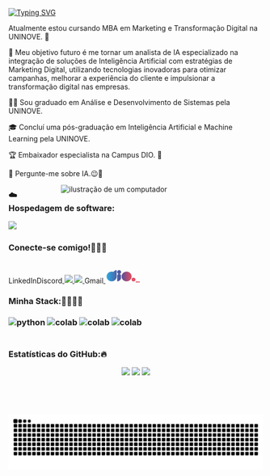 [![Typing SVG](https://readme-typing-svg.herokuapp.com?font=Fira+Code&color=BB00B4&lines=+Hello,+I+am+Rone+Bragaglia!+%F0%9F%91%BE%F0%9F%93%9A%F0%9F%92%99)](https://git.io/typing-svg)
<img align="right" alt="" height="300px" src="https://camo.githubusercontent.com/796b0b6c040bc9164595567b33dbe1687c5c04ab09903a27b0eaedd1fd89ab3d/68747470733a2f2f692e70696e696d672e636f6d2f6f726967696e616c732f38332f62382f30392f38336238303938353761636434316137626164343933356234373334663966632e676966">

Atualmente estou cursando MBA em Marketing e Transformação Digital na UNINOVE. 🧠

🚀 Meu objetivo futuro é me tornar um analista de IA especializado na integração de soluções de Inteligência Artificial com estratégias de Marketing Digital, utilizando tecnologias inovadoras para otimizar campanhas, melhorar a experiência do cliente e impulsionar a transformação digital nas empresas.

🧑‍💻 Sou graduado em Análise e Desenvolvimento de Sistemas pela UNINOVE.

🎓 Concluí uma pós-graduação em Inteligência Artificial e Machine Learning pela UNINOVE.

🏆 Embaixador especialista na Campus DIO. 🚀

💬 Pergunte-me sobre IA.😉🧠

<img src="https://raw.githubusercontent.com/MicaelliMedeiros/micaellimedeiros/master/image/computer-illustration.png" alt="ilustração de um computador" min-width="400px" max-width="400px" width="400px" align="right"> <h3>☁️Hospedagem de software:</h3> <div> <img src="https://img.shields.io/badge/github%20pages-121013?style=for-the-badge&logo=github&logoColor=white">
<h3 align="left">Conecte-se comigo!🤝👇🏼
</div><br/>
LinkedInDiscord<a href="https://ronbragaglia.github.io/Portfolio/" target="_blank"> <img src="https://img.shields.io/badge/Portfolio-255E63?style=for-the-badge&logo=About.me&logoColor=white"> </a> <a href="https://ronbragaglia.github.io/portfolio-marketing-digital./" target="_blank"> <img src="https://img.shields.io/badge/Portfolio-Marketing_Digital-00A7C4?style=for-the-badge&logo=Marketing&logoColor=white"> </a>Gmail<a href="https://www.dio.me/users/ronebragagliasso"> <img src="https://github.com/Hadryanpaulo/Hadryanpaulo/raw/b55de4628a36eaad43f0edc2709993529ae48b37/dio.me.jpeg" alt="DIO Logo" width="70"> </a>

<h3 align="left">Minha Stack:👨🏻‍💻🧠
<div style="display: inline_block"><br/> <img align="center" alt="python" src="https://img.shields.io/badge/Python-14354C?style=for-the-badge&logo=python&logoColor=white" /> <img align="center" alt="colab" src="https://img.shields.io/badge/Colab-F9AB00?style=for-the-badge&logo=googlecolab&color=525252" /> <img align="center" alt="colab" src="https://img.shields.io/badge/Kaggle-20BEFF?style=for-the-badge&logo=Kaggle&logoColor=white" /> <img align="center" alt="colab" src="https://img.shields.io/badge/Visual_Studio_Code-0078D4?style=for-the-badge&logo=visual%20studio%20code&logoColor=white" /> </div><br/>
<h3>Estatísticas do GitHub:🔥
<p align="center"> <img src="https://github-readme-stats.vercel.app/api?username=Ronbragaglia&theme=midnight-purple&count_private=true"/> <img src="https://streak-stats.demolab.com?user=Ronbragaglia&theme=midnight-purple&border_radius=&date_format=j%2Fn%5B%2FY%5D"/> <img src="https://github-readme-stats.vercel.app/api/top-langs/?username=Ronbragaglia&theme=midnight-purple&layout=donut&hide=jupyter%20notebook"/> <br> </div> <div align="center">
<br clear="both">

<br clear="both"> <img src="https://raw.githubusercontent.com/Ronbragaglia/Ronbragaglia/output/snake.svg" alt="Animação da cobra" />
</div>
